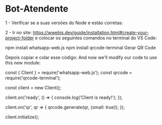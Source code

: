 # Bot-Atendente

1 - Verificar se a suas versões do Node e   estão corretas: 

2 - Ir no site: https://wwebjs.dev/guide/installation.html#create-your-project-folder e colocar os seguintes comandos no terminal do VS Code:

npm install whatsapp-web.js
npm install qrcode-terminal   Gerar QR Code

Depois copiar e colar esse código: 
And now we'll modify our code to use this new module:


const { Client } = require('whatsapp-web.js');
const qrcode = require('qrcode-terminal');

const client = new Client();

client.on('ready', () => {
    console.log('Client is ready!');
});

client.on('qr', qr => {
    qrcode.generate(qr, {small: true});
});

client.initialize();


